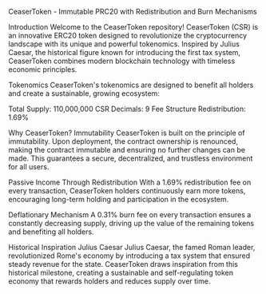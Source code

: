 CeaserToken - Immutable PRC20 with Redistribution and Burn Mechanisms

Introduction
Welcome to the CeaserToken repository! CeaserToken (CSR) is an innovative ERC20 token designed to revolutionize the cryptocurrency landscape with its unique and powerful tokenomics. Inspired by Julius Caesar, the historical figure known for introducing the first tax system, CeaserToken combines modern blockchain technology with timeless economic principles.

Tokenomics
CeaserToken's tokenomics are designed to benefit all holders and create a sustainable, growing ecosystem:

Total Supply: 110,000,000 CSR
Decimals: 9
Fee Structure
Redistribution: 1.69%

Why CeaserToken?
Immutability
CeaserToken is built on the principle of immutability. Upon deployment, the contract ownership is renounced, making the contract immutable and ensuring no further changes can be made. This guarantees a secure, decentralized, and trustless environment for all users.

Passive Income Through Redistribution
With a 1.69% redistribution fee on every transaction, CeaserToken holders continuously earn more tokens, encouraging long-term holding and participation in the ecosystem.

Deflationary Mechanism
A 0.31% burn fee on every transaction ensures a constantly decreasing supply, driving up the value of the remaining tokens and benefiting all holders.

Historical Inspiration
Julius Caesar
Julius Caesar, the famed Roman leader, revolutionized Rome's economy by introducing a tax system that ensured steady revenue for the state. CeaserToken draws inspiration from this historical milestone, creating a sustainable and self-regulating token economy that rewards holders and reduces supply over time.
